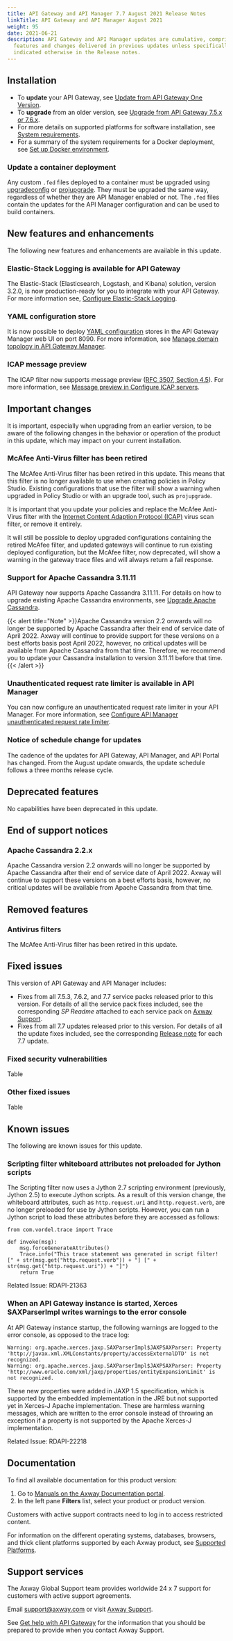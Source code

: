```yaml
---
title: API Gateway and API Manager 7.7 August 2021 Release Notes
linkTitle: API Gateway and API Manager August 2021
weight: 95
date: 2021-06-21
description: API Gateway and API Manager updates are cumulative, comprising new
  features and changes delivered in previous updates unless specifically
  indicated otherwise in the Release notes.
---
```

## Installation

* To **update** your API Gateway, see [Update from API Gateway One Version](/docs/apim_installation/apigw_upgrade/upgrade_steps_oneversion/).
* To **upgrade** from an older version, see [Upgrade from API Gateway 7.5.x or 7.6.x](/docs/apim_installation/apigw_upgrade/upgrade_steps_extcass/).
* For more details on supported platforms for software installation, see [System requirements](/docs/apim_installation/apigtw_install/system_requirements/).
* For a summary of the system requirements for a Docker deployment, see [Set up Docker environment](/docs/apim_installation/apigw_containers/docker_scripts_prereqs/).

### Update a container deployment

Any custom `.fed` files deployed to a container must be upgraded using [upgradeconfig](/docs/apim_installation/apigw_upgrade/upgrade_analytics#upgradeconfig-options) or [projupgrade](/docs/apim_reference/devopstools_ref#projupgrade-command-options). They must be upgraded the same way, regardless of whether they are API Manager enabled or not. The `.fed` files contain the updates for the API Manager configuration and can be used to build containers.

## New features and enhancements

The following new features and enhancements are available in this update.

### Elastic-Stack Logging is available for API Gateway

The Elastic-Stack (Elasticsearch, Logstash, and Kibana) solution, version 3.2.0, is now production-ready for you to integrate with your API Gateway. For more information see, [Configure Elastic-Stack Logging](/docs/apim_administration/apigtw_admin/logging/#configure-elastic-stack-logging).

### YAML configuration store

It is now possible to deploy [YAML configuration](/docs/apim_yamles/) stores in the API Gateway Manager web UI on port 8090. For more information, see [Manage domain topology in API Gateway Manager](/docs/apim_administration/apigtw_admin/managetopology/#deploy-a-yaml-deployment-package).

### ICAP message preview

The ICAP filter now supports message preview ([RFC 3507, Section 4.5](https://datatracker.ietf.org/doc/html/rfc3507#section-4.5)). For more information, see [Message preview in Configure ICAP servers](/docs/apim_policydev/apigw_external_connections/common_icap_conf/#enable-message-preview-in-request-headers).

## Important changes

It is important, especially when upgrading from an earlier version, to be aware of the following changes in the behavior or operation of the product in this update, which may impact on your current installation.

### McAfee Anti-Virus filter has been retired

The McAfee Anti-Virus filter has been retired in this update. This means that this filter is no longer available to use when creating policies in Policy Studio. Existing configurations that use the filter will show a warning when upgraded in Policy Studio or with an upgrade tool, such as `projupgrade`.

It is important that you update your policies and replace the McAfee Anti-Virus filter with the [Internet Content Adaption Protocol (ICAP)](/docs/apim_policydev/apigw_external_connections/common_icap_conf/) virus scan filter, or remove it entirely.

It will still be possible to deploy upgraded configurations containing the retired McAfee filter, and updated gateways will continue to run existing deployed configuration, but the McAfee filter, now deprecated, will show a warning in the gateway trace files and will always return a fail response.

### Support for Apache Cassandra 3.11.11

API Gateway now supports Apache Cassandra 3.11.11. For details on how to upgrade existing Apache Cassandra environments, see [Upgrade Apache Cassandra](/docs/apim_installation/apigw_upgrade/upgrade_cassandra/).

{{< alert title="Note" >}}Apache Cassandra version 2.2 onwards will no longer be supported by Apache Cassandra after their end of service date of April 2022. Axway will continue to provide support for these versions on a best efforts basis post April 2022, however, no critical updates will be available from Apache Cassandra from that time. Therefore, we recommend you to update your Cassandra installation to version 3.11.11 before that time.
{{< /alert >}}

### Unauthenticated request rate limiter is available in API Manager

You can now configure an unauthenticated request rate limiter in your API Manager. For more information, see [Configure API Manager unauthenticated request rate limiter](/docs/apim_administration/apimgr_admin/api_mgmt_config/#configure-api-manager-unauthenticated-request-rate-limiter).

### Notice of schedule change for updates

The cadence of the updates for API Gateway, API Manager, and API Portal has changed. From the August update onwards, the update schedule follows a three months release cycle.

## Deprecated features

<!--As part of our software development life cycle we constantly review our API Management offering. In this update, the following capabilities have been deprecated-->

No capabilities have been deprecated in this update.

## End of support notices

### Apache Cassandra 2.2.x

<!-- There are no end of support notices in this update.-->

Apache Cassandra version 2.2 onwards will no longer be supported by Apache Cassandra after their end of service date of April 2022. Axway will continue to support these versions on a best efforts basis, however, no critical updates will be available from Apache Cassandra from that time.

## Removed features

<!-- To stay current and align our offerings with customer demand and best practices, Axway might discontinue support for some capabilities. As part of this review, the following features have been removed: -->

### Antivirus filters

The McAfee Anti-Virus filter has been retired in this update.

## Fixed issues

This version of API Gateway and API Manager includes:

* Fixes from all 7.5.3, 7.6.2, and 7.7 service packs released prior to this version. For details of all the service pack fixes included, see the corresponding *SP Readme* attached to each service pack on [Axway Support](https://support.axway.com).
* Fixes from all 7.7 updates released prior to this version. For details of all the update fixes included, see the corresponding [Release note](/docs/apim_relnotes/) for each 7.7 update.

### Fixed security vulnerabilities

Table

### Other fixed issues

Table

## Known issues

The following are known issues for this update.

### Scripting filter whiteboard attributes not preloaded for Jython scripts

The Scripting filter now uses a Jython 2.7 scripting environment (previously, Jython 2.5) to execute Jython scripts. As a result of this version change, the whiteboard attributes, such as `http.request.uri` and `http.request.verb`, are no longer preloaded for use by Jython scripts. However, you can run a Jython script to load these attributes before they are accessed as follows:

```
from com.vordel.trace import Trace

def invoke(msg):
    msg.forceGenerateAttributes()
    Trace.info("This trace statement was generated in script filter!  [" + str(msg.get("http.request.verb")) + "] [" + str(msg.get("http.request.uri")) + "]")
    return True
```

Related Issue: RDAPI-21363

### When an API Gateway instance is started, Xerces SAXParserImpl writes warnings to the error console

At API Gateway instance startup, the following warnings are logged to the error console, as opposed to the trace log:

```
Warning: org.apache.xerces.jaxp.SAXParserImpl$JAXPSAXParser: Property 'http://javax.xml.XMLConstants/property/accessExternalDTD' is not recognized.
Warning: org.apache.xerces.jaxp.SAXParserImpl$JAXPSAXParser: Property 'http://www.oracle.com/xml/jaxp/properties/entityExpansionLimit' is not recognized.
```

These new properties were added in JAXP 1.5 specification, which is supported by the embedded implementation in the JRE but not supported yet in Xerces-J Apache implementation. These are harmless warning messages, which are written to the error console instead of throwing an exception if a property is not supported by the Apache Xerces-J implementation.

Related Issue: RDAPI-22218

## Documentation

To find all available documentation for this product version:

1. Go to [Manuals on the Axway Documentation portal](https://docs.axway.com/bundle).
2. In the left pane **Filters** list, select your product or product version.

Customers with active support contracts need to log in to access restricted content.

For information on the different operating systems, databases, browsers, and thick client platforms supported by each Axway product, see [Supported Platforms](https://docs.axway.com/bundle/Axway_Products_SupportedPlatforms_allOS_en).

## Support services

The Axway Global Support team provides worldwide 24 x 7 support for customers with active support agreements.

Email [support@axway.com](mailto:support@axway.com) or visit [Axway Support](https://support.axway.com/).

See [Get help with API Gateway](/docs/apim_administration/apigtw_admin/trblshoot_get_help/) for the information that you should be prepared to provide when you contact Axway Support.
